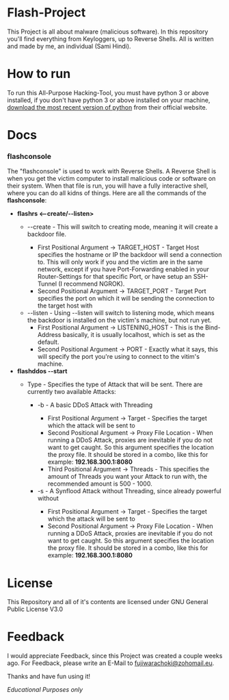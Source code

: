 # Flash-Project
This Project is all about malware (malicious software). In this repository you'll find everything from Keyloggers, up to Reverse Shells.
All is written and made by me, an individual (Sami Hindi).

# How to run
To run this All-Purpose Hacking-Tool, you must have python 3 or above installed, if you don't have python 3 or above installed on your machine,
<a href="https://www.python.org/downloads/">download the most recent version of python</a> from their official website.

# Docs
<h3><b>flashconsole</b></h3>
The "flashconsole" is used to work with Reverse Shells.
A Reverse Shell is when you get the victim computer to install malicious code or software on their system. When that file is run, you will have a fully interactive shell, where you can do all kidns of things.
Here are all the commands of the <b>flashconsole</b>:
<ul>
  <li><b>flashrs <--create/--listen> <OPTIONS></b></li>
    <ul>
      <li>--create  -  This will switch to creating mode, meaning it will create a backdoor file.</li>
      <ul>
        <li>First Positional Argument -> TARGET_HOST  -  Target Host specifies the hostname or IP the backdoor will send a connection to. This will only work if you and the victim are in the same network, except if you have Port-Forwarding enabled in your Router-Settings for that specific Port, or have setup an SSH-Tunnel (I recommend NGROK).</li>
        <li>Second Positional Argument -> TARGET_PORT  -  Target Port specifies the port on which it will be sending the connection to the target host with
      </ul>
      <li>--listen  -  Using --listen will switch to listening mode, which means the backdoor is installed on the victim's machine, but not run yet.
        <ul>
          <li>First Positional Argument -> LISTENING_HOST  -  This is the Bind-Address basically, it is usually localhost, which is set as the default.</li>
          <li>Second Positional Argument -> PORT  -  Exactly what it says, this will specify the port you're using to connect to the vitim's machine.</li>
        </ul>
    </ul>
    <li><b>flashddos --start <OPTIONS></b></li>
    <ul>
      <li>Type  -  Specifies the type of Attack that will be sent. There are currently two available Attacks:</li>
      <ul>
        <li>-b  -  A basic DDoS Attack with Threading</li>
        <ul>
          <li>First Positional Argument -> Target  -  Specifies the target which the attack will be sent to</li>
          <li>Second Positional Argument -> Proxy File Location  -  When running a DDoS Attack, proxies are inevitable if you do not want to get caught. So this argument specifies the location the proxy file. It should be stored in a combo, like this for example: <b>192.168.300.1:8080</b></li>
          <li>Third Positional Argument -> Threads  -  This specifies the amount of Threads you want your Attack to run with, the recommended amount is 500 - 1000.</li>
        </ul>
        <li>-s  -  A Synflood Attack without Threading, since already powerful without</li>
        <ul>
          <li>First Positional Argument -> Target  -  Specifies the target which the attack will be sent to</li>
          <li>Second Positional Argument -> Proxy File Location  -  When running a DDoS Attack, proxies are inevitable if you do not want to get caught. So this argument specifies the location the proxy file. It should be stored in a combo, like this for example: <b>192.168.300.1:8080</b></li>
        </ul>
      </ul>
    </ul>
</ul>

# License
This Repository and all of it's contents are licensed under GNU General Public License V3.0

# Feedback
I would appreciate Feedback, since this Project was created a couple weeks ago. For Feedback, please write an E-Mail to fujiwarachoki@zohomail.eu.

Thanks and have fun using it!

<i>Educational Purposes only</i>
